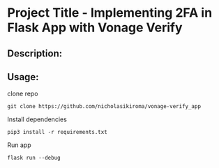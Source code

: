 # Project Title - Implementing 2FA in Flask App with Vonage Verify

## Description:

## Usage:

clone repo

    git clone https://github.com/nicholasikiroma/vonage-verify_app

Install dependencies

    pip3 install -r requirements.txt


Run app

    flask run --debug

